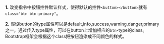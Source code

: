 **1.** 改变指令中按钮控件默认样式，使得默认的控件`<button></button>`就有`class="btn btn-primary"`。

**2.** 假设button的type属性可以是default,info,success,warning,danger,primary之一，通过传入type属性，可以在button上增加相应的`btn`-type的class。 
Bootstrap框架会根据这个class把按钮渲染成不同颜色的样式。